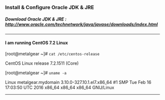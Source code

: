 ### Install & Configure Oracle JDK & JRE

##### Download Oracle JDK & JRE : http://www.oracle.com/technetwork/java/javase/downloads/index.html

---

#### I am running CentOS 7.2 Linux

[root@metalgear ~]# ``` cat /etc/centos-release ```

CentOS Linux release 7.2.1511 (Core) 

[root@metalgear ~]# ``` uname -a ```

Linux metalgear.mydomain 3.10.0-327.10.1.el7.x86_64 #1 SMP Tue Feb 16 17:03:50 UTC 2016 x86_64 x86_64 x86_64 GNU/Linux

---

